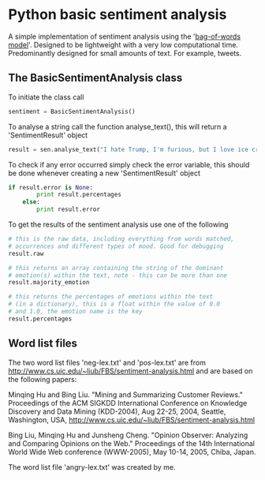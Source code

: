 # Python basic sentiment analysis
A simple implementation of sentiment analysis using the '[bag-of-words model](https://en.wikipedia.org/wiki/Bag-of-words_model)'. Designed to be lightweight with a very low computational time. Predominantly designed for small amounts of text. For example, tweets.

## The BasicSentimentAnalysis class
To initiate the class call
```python
sentiment = BasicSentimentAnalysis()
```
To analyse a string call the function analyse_text(), this will return a 'SentimentResult' object
```python
result = sen.analyse_text("I hate Trump, I'm furious, but I love ice cream.")
```
To check if any error occurred simply check the error variable, this should be done whenever creating a new 'SentimentResult' object
```python
if result.error is None:
        print result.percentages
    else:
        print result.error
```
To get the results of the sentiment analysis use one of the following
```python
# this is the raw data, including everything from words matched, 
# occurrences and different types of mood. Good for debugging
result.raw

# this returns an array containing the string of the dominant 
# emotion(s) within the text, note - this can be more than one
result.majority_emotion

# this returns the percentages of emotions within the text 
# (in a dictionary), this is a float within the value of 0.0 
# and 1.0, the emotion name is the key
result.percentages
```

## Word list files
The two word list files 'neg-lex.txt' and 'pos-lex.txt' are from http://www.cs.uic.edu/~liub/FBS/sentiment-analysis.html and are based on the following papers:

Minqing Hu and Bing Liu. "Mining and Summarizing Customer Reviews." Proceedings of the ACM SIGKDD International Conference on Knowledge Discovery and Data Mining (KDD-2004), Aug 22-25, 2004, Seattle, Washington, USA,
http://www.cs.uic.edu/~liub/FBS/sentiment-analysis.html

Bing Liu, Minqing Hu and Junsheng Cheng. "Opinion Observer: Analyzing 
and Comparing Opinions on the Web." Proceedings of the 14th 
International World Wide Web conference (WWW-2005), May 10-14, 
2005, Chiba, Japan.

The word list file 'angry-lex.txt' was created by me.